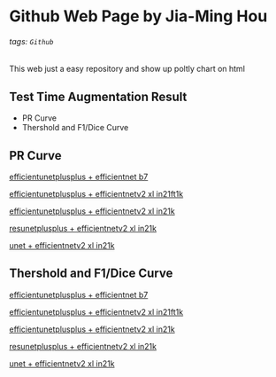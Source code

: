 # Github Web Page by Jia-Ming Hou
###### tags: `Github`

This web just a easy repository and
show up poltly chart on html


## Test Time Augmentation Result
* PR Curve
* Thershold and F1/Dice Curve


## PR Curve
[efficientunetplusplus + efficientnet b7](https://t110368027.github.io/plot/Full/efficientunetplusplus\_efficientnet-b7\_8/version\_0/epoch=80-valid\_avg\_loss=0.1070-valid\_f1_score=0.8930/pr)

[efficientunetplusplus + efficientnetv2 xl in21ft1k](https://t110368027.github.io/plot/Full/efficientunetplusplus\_tu-tf\_efficientnetv2\_xl\_in21ft1k\_8/version\_0/epoch=73-valid\_avg\_loss=0.1165-valid\_f1\_score=0.8837/pr)

[efficientunetplusplus + efficientnetv2 xl in21k](https://t110368027.github.io/plot/Full/efficientunetplusplus\_tu-tf\_efficientnetv2\_xl\_in21k\_8/version\_0/epoch=71-valid\_avg\_loss=0.1135-valid\_f1\_score=0.8868/pr)

[resunetplusplus + efficientnetv2 xl in21k](https://t110368027.github.io/plot/Full/resunetplusplus\_tu-tf\_efficientnetv2\_xl\_in21k\_8/version\_0/epoch=84-valid\_avg\_loss=0.1134-valid\_f1\_score=0.8871/pr)

[unet + efficientnetv2 xl in21k](https://t110368027.github.io/plot/Full/unet\_tu-tf\_efficientnetv2\_xl\_in21k\_8/version\_0/epoch=90-valid\_avg\_loss=0.1140-valid\_f1\_score=0.8870/pr)


## Thershold and F1/Dice Curve
[efficientunetplusplus + efficientnet b7](https://t110368027.github.io/plot/Full/efficientunetplusplus\_efficientnet-b7\_8/version\_0/epoch=80-valid\_avg\_loss=0.1070-valid\_f1\_score=0.8930/th\_f1)

[efficientunetplusplus + efficientnetv2 xl in21ft1k](https://t110368027.github.io/plot/Full/efficientunetplusplus\_tu-tf\_efficientnetv2\_xl\_in21ft1k\_8/version\_0/epoch=73-valid\_avg\_loss=0.1165-valid\_f1\_score=0.8837/th_f1)

[efficientunetplusplus + efficientnetv2 xl in21k](https://t110368027.github.io/plot/Full/efficientunetplusplus\_tu-tf\_efficientnetv2\_xl\_in21k\_8/version\_0/epoch=71-valid\_avg\_loss=0.1135-valid\_f1\_score=0.8868/th_f1)

[resunetplusplus + efficientnetv2 xl in21k](https://t110368027.github.io/plot/Full/resunetplusplus\_tu-tf\_efficientnetv2\_xl\_in21k\_8/version\_0/epoch=84-valid\_avg\_loss=0.1134-valid\_f1\_score=0.8871/th_f1)

[unet + efficientnetv2 xl in21k](https://t110368027.github.io/plot/Full/unet\_tu-tf\_efficientnetv2\_xl\_in21k\_8/version\_0/epoch=90-valid\_avg\_loss=0.1140-valid\_f1\_score=0.8870/th_f1)
